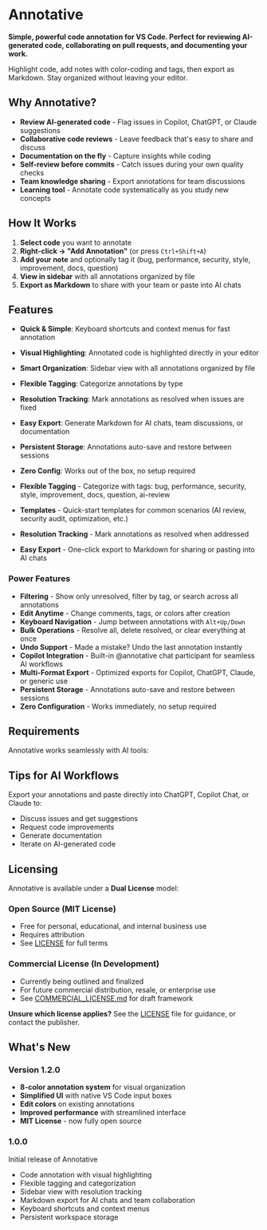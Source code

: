 # Annotative

**Simple, powerful code annotation for VS Code. Perfect for reviewing AI-generated code, collaborating on pull requests, and documenting your work.**

Highlight code, add notes with color-coding and tags, then export as Markdown. Stay organized without leaving your editor.

## Why Annotative?

- **Review AI-generated code** - Flag issues in Copilot, ChatGPT, or Claude suggestions
- **Collaborative code reviews** - Leave feedback that's easy to share and discuss
- **Documentation on the fly** - Capture insights while coding
- **Self-review before commits** - Catch issues during your own quality checks
- **Team knowledge sharing** - Export annotations for team discussions
- **Learning tool** - Annotate code systematically as you study new concepts

## How It Works

1. **Select code** you want to annotate
2. **Right-click → "Add Annotation"** (or press `Ctrl+Shift+A`)
3. **Add your note** and optionally tag it (bug, performance, security, style, improvement, docs, question)
4. **View in sidebar** with all annotations organized by file
5. **Export as Markdown** to share with your team or paste into AI chats

## Features

- **Quick & Simple**: Keyboard shortcuts and context menus for fast annotation
- **Visual Highlighting**: Annotated code is highlighted directly in your editor
- **Smart Organization**: Sidebar view with all annotations organized by file
- **Flexible Tagging**: Categorize annotations by type
- **Resolution Tracking**: Mark annotations as resolved when issues are fixed
- **Easy Export**: Generate Markdown for AI chats, team discussions, or documentation
- **Persistent Storage**: Annotations auto-save and restore between sessions
- **Zero Config**: Works out of the box, no setup required

- **Flexible Tagging** - Categorize with tags: bug, performance, security, style, improvement, docs, question, ai-review

- **Templates** - Quick-start templates for common scenarios (AI review, security audit, optimization, etc.)

- **Resolution Tracking** - Mark annotations as resolved when addressed

- **Easy Export** - One-click export to Markdown for sharing or pasting into AI chats

### Power Features

- **Filtering** - Show only unresolved, filter by tag, or search across all annotations
- **Edit Anytime** - Change comments, tags, or colors after creation
- **Keyboard Navigation** - Jump between annotations with `Alt+Up/Down`
- **Bulk Operations** - Resolve all, delete resolved, or clear everything at once
- **Undo Support** - Made a mistake? Undo the last annotation instantly
- **Copilot Integration** - Built-in @annotative chat participant for seamless AI workflows
- **Multi-Format Export** - Optimized exports for Copilot, ChatGPT, Claude, or generic use
- **Persistent Storage** - Annotations auto-save and restore between sessions
- **Zero Configuration** - Works immediately, no setup required

## Requirements

Annotative works seamlessly with AI tools:

## Tips for AI Workflows

Export your annotations and paste directly into ChatGPT, Copilot Chat, or Claude to:

- Discuss issues and get suggestions
- Request code improvements
- Generate documentation
- Iterate on AI-generated code

## Licensing

Annotative is available under a **Dual License** model:

### Open Source (MIT License)

- Free for personal, educational, and internal business use
- Requires attribution
- See [LICENSE](LICENSE) for full terms

### Commercial License (In Development)

- Currently being outlined and finalized
- For future commercial distribution, resale, or enterprise use
- See [COMMERCIAL_LICENSE.md](COMMERCIAL_LICENSE.md) for draft framework

**Unsure which license applies?** See the [LICENSE](LICENSE) file for guidance, or contact the publisher.

## What's New

### Version 1.2.0

- **8-color annotation system** for visual organization
- **Simplified UI** with native VS Code input boxes
- **Edit colors** on existing annotations
- **Improved performance** with streamlined interface
- **MIT License** - now fully open source

### 1.0.0

Initial release of Annotative

- Code annotation with visual highlighting
- Flexible tagging and categorization
- Sidebar view with resolution tracking
- Markdown export for AI chats and team collaboration
- Keyboard shortcuts and context menus
- Persistent workspace storage
